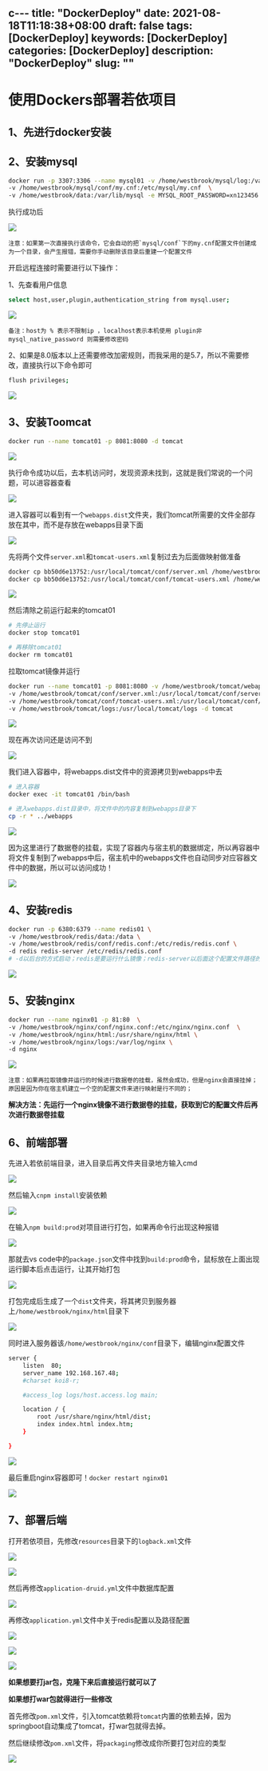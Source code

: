 # 

c---
title: "DockerDeploy"
date: 2021-08-18T11:18:38+08:00
draft: false
tags: [DockerDeploy]
keywords: [DockerDeploy]
categories: [DockerDeploy]
description: "DockerDeploy"
slug: ""
---


# 使用Dockers部署若依项目

## 1、先进行docker安装

## 2、安装mysql

~~~bash
docker run -p 3307:3306 --name mysql01 -v /home/westbrook/mysql/log:/var/log/mysql  \
-v /home/westbrook/mysql/conf/my.cnf:/etc/mysql/my.cnf  \
-v /home/westbrook/data:/var/lib/mysql -e MYSQL_ROOT_PASSWORD=xn123456 -d mysql:5.7.33
~~~

执行成功后

![](https://cdn.jsdelivr.net/gh/cloverfelix/image/image/20210818112038.png)

	注意：如果第一次直接执行该命令，它会自动的把`mysql/conf`下的my.cnf配置文件创建成为一个目录，会产生报错，需要你手动删除该目录后重建一个配置文件
	
开启远程连接时需要进行以下操作：

1、先查看用户信息

~~~bash
select host,user,plugin,authentication_string from mysql.user;
~~~
![](https://cdn.jsdelivr.net/gh/cloverfelix/image/image/20210818113227.png)

	备注：host为 % 表示不限制ip ，localhost表示本机使用 plugin非mysql_native_password 则需要修改密码

2、如果是8.0版本以上还需要修改加密规则，而我采用的是5.7，所以不需要修改，直接执行以下命令即可

~~~bash
flush privileges;
~~~

![](https://cdn.jsdelivr.net/gh/cloverfelix/image/image/20210818113428.png)

## 3、安装Toomcat

~~~bash
docker run --name tomcat01 -p 8081:8080 -d tomcat
~~~

![](https://cdn.jsdelivr.net/gh/cloverfelix/image/image/20210818114222.png)

执行命令成功以后，去本机访问时，发现资源未找到，这就是我们常说的一个问题，可以进容器查看

![](https://cdn.jsdelivr.net/gh/cloverfelix/image/image/20210818114110.png)

进入容器可以看到有一个`webapps.dist`文件夹，我们tomcat所需要的文件全部存放在其中，而不是存放在webapps目录下面

![](https://cdn.jsdelivr.net/gh/cloverfelix/image/image/20210818114538.png)

先将两个文件`server.xml`和`tomcat-users.xml`复制过去为后面做映射做准备

~~~bash
docker cp bb50d6e13752:/usr/local/tomcat/conf/server.xml /home/westbrook/tomcat/conf
docker cp bb50d6e13752:/usr/local/tomcat/conf/tomcat-users.xml /home/westbrook/tomcat/conf
~~~

![](https://cdn.jsdelivr.net/gh/cloverfelix/image/image/20210818115221.png)

然后清除之前运行起来的tomcat01

~~~bash
# 先停止运行
docker stop tomcat01

# 再移除tomcat01
docker rm tomcat01
~~~

拉取tomcat镜像并运行

~~~bash
docker run --name tomcat01 -p 8081:8080 -v /home/westbrook/tomcat/webapps:/usr/local/tomcat/webapps \
-v /home/westbrook/tomcat/conf/server.xml:/usr/local/tomcat/conf/server.xml \
-v /home/westbrook/tomcat/conf/tomcat-users.xml:/usr/local/tomcat/conf/tomcat-users.xml \
-v /home/westbrook/tomcat/logs:/usr/local/tomcat/logs -d tomcat
~~~

![](https://cdn.jsdelivr.net/gh/cloverfelix/image/image/20210818115643.png)

现在再次访问还是访问不到

![](https://cdn.jsdelivr.net/gh/cloverfelix/image/image/20210818120042.png)


我们进入容器中，将webapps.dist文件中的资源拷贝到webapps中去

~~~bash
# 进入容器
docker exec -it tomcat01 /bin/bash

# 进入webapps.dist目录中，将文件中的内容复制到webapps目录下
cp -r * ../webapps
~~~

![](https://cdn.jsdelivr.net/gh/cloverfelix/image/image/20210818120250.png)

因为这里进行了数据卷的挂载，实现了容器内与宿主机的数据绑定，所以再容器中将文件复制到了webapps中后，宿主机中的webapps文件也自动同步对应容器文件中的数据，所以可以访问成功！

![](https://cdn.jsdelivr.net/gh/cloverfelix/image/image/20210818120557.png)

## 4、安装redis

~~~bash
docker run -p 6380:6379 --name redis01 \
-v /home/westbrook/redis/data:/data \
-v /home/westbrook/redis/conf/redis.conf:/etc/redis/redis.conf \
-d redis redis-server /etc/redis/redis.conf
# -d以后台的方式启动；redis是要运行什么镜像；redis-server以后面这个配置文件路径的方式启动
~~~

![](https://cdn.jsdelivr.net/gh/cloverfelix/image/image/20210818152416.png)

## 5、安装nginx

~~~bash
docker run --name nginx01 -p 81:80  \
-v /home/westbrook/nginx/conf/nginx.conf:/etc/nginx/nginx.conf  \
-v /home/westbrook/nginx/html:/usr/share/nginx/html \
-v /home/westbrook/nginx/logs:/var/log/nginx \
-d nginx
~~~

![](https://cdn.jsdelivr.net/gh/cloverfelix/image/image/20210818153427.png)

	注意：如果再拉取镜像并运行的时候进行数据卷的挂载，虽然会成功，但是nginx会直接挂掉；原因是因为你在宿主机建立一个空的配置文件来进行映射是行不同的；
	
**解决方法：先运行一个nginx镜像不进行数据卷的挂载，获取到它的配置文件后再次进行数据卷挂载**

## 6、前端部署

先进入若依前端目录，进入目录后再文件夹目录地方输入cmd

![](https://cdn.jsdelivr.net/gh/cloverfelix/image/image/20210818160951.png)

然后输入`cnpm install`安装依赖

![](https://cdn.jsdelivr.net/gh/cloverfelix/image/image/20210818161047.png)

在输入`npm build:prod`对项目进行打包，如果再命令行出现这种报错

![](https://cdn.jsdelivr.net/gh/cloverfelix/image/image/20210818161159.png)

那就去vs code中的`package.json`文件中找到`build:prod`命令，鼠标放在上面出现运行脚本后点击运行，让其开始打包

![](https://cdn.jsdelivr.net/gh/cloverfelix/image/image/20210818161336.png)

打包完成后生成了一个`dist`文件夹，将其拷贝到服务器上`/home/westbrook/nginx/html`目录下

![](https://cdn.jsdelivr.net/gh/cloverfelix/image/image/20210818161507.png)

同时进入服务器该`/home/westbrook/nginx/conf`目录下，编辑nginx配置文件

~~~bash
server {
	listen  80;
	server_name 192.168.167.48;
	#charset koi8-r;

	#access_log logs/host.access.log main;

	location / {
		root /usr/share/nginx/html/dist;
		index index.html index.htm;
	}

}
~~~

![](https://cdn.jsdelivr.net/gh/cloverfelix/image/image/20210818161834.png)


最后重启nginx容器即可！`docker restart nginx01`

![](https://cdn.jsdelivr.net/gh/cloverfelix/image/image/20210818161944.png)

## 7、部署后端

打开若依项目，先修改`resources`目录下的`logback.xml`文件

![](https://cdn.jsdelivr.net/gh/cloverfelix/image/image/20210818163003.png)

![](https://cdn.jsdelivr.net/gh/cloverfelix/image/image/20210818163043.png)

然后再修改`application-druid.yml`文件中数据库配置

![](https://cdn.jsdelivr.net/gh/cloverfelix/image/image/20210818163143.png)

再修改`application.yml`文件中关于redis配置以及路径配置

![](https://cdn.jsdelivr.net/gh/cloverfelix/image/image/20210818163255.png)

![](https://cdn.jsdelivr.net/gh/cloverfelix/image/image/20210818163318.png)

![](https://cdn.jsdelivr.net/gh/cloverfelix/image/image/20210818163445.png)

**如果想要打jar包，克隆下来后直接运行就可以了**

**如果想打war包就得进行一些修改**

首先修改`pom.xml`文件，引入tomcat依赖将`tomcat`内置的依赖去掉，因为springboot自动集成了tomcat，打war包就得去掉。

然后继续修改`pom.xml`文件，将`packaging`修改成你所要打包对应的类型

![](https://cdn.jsdelivr.net/gh/cloverfelix/image/image/20210818163950.png)


